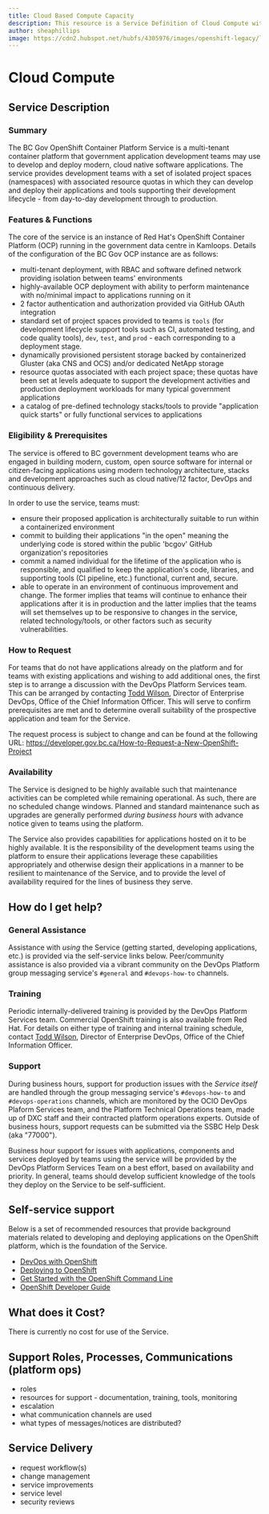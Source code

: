 ```yaml
---
title: Cloud Based Compute Capacity
description: This resource is a Service Definition of Cloud Compute within BC Gov and concisely describes the key elements of the service for current and prospective users of the service.
author: sheaphillips
image: https://cdn2.hubspot.net/hubfs/4305976/images/openshift-legacy/logos/openshift/Logotype_RH_OpenShift_wLogo_RGB_Gray.png
---
```



# Cloud Compute

## Service Description

### Summary

The BC Gov OpenShift Container Platform Service is a multi-tenant container platform that government application development teams may use to develop and deploy modern, cloud native software applications. The service provides development teams with a set of isolated project spaces (namespaces) with associated resource quotas in which they can develop and deploy their applications and tools supporting their development lifecycle - from day-to-day development through to production.  

### Features & Functions

The core of the service is an instance of Red Hat's OpenShift Container Platform (OCP) running in the government data centre in Kamloops.  Details of the configuration of the BC Gov OCP instance are as follows:

* multi-tenant deployment, with RBAC and software defined network providing isolation between teams' environments
* highly-available OCP deployment with ability to perform maintenance with no/minimal impact to applications running on it
* 2 factor authentication and authorization provided via GitHub OAuth integration
* standard set of project spaces provided to teams is `tools` (for development lifecycle support tools such as CI, automated testing, and code quality tools), `dev`, `test`, and `prod` - each corresponding to a deployment stage.
* dynamically provisioned persistent storage backed by containerized Gluster (aka CNS and OCS) and/or dedicated NetApp storage
* resource quotas associated with each project space; these quotas have been set at levels adequate to support the development activities and production deployment workloads for many typical government applications
* a catalog of pre-defined technology stacks/tools to provide "application quick starts" or fully functional services to applications

### Eligibility & Prerequisites

The service is offered to BC government development teams who are engaged in building modern, custom, open source software for internal or citizen-facing applications using modern technology architecture, stacks and development approaches such as cloud native/12 factor, DevOps and continuous delivery.

In order to use the service, teams must:

* ensure their proposed application is architecturally suitable to run within a containerized environment
* commit to building their applications "in the open" meaning the underlying code is stored within the public 'bcgov' GitHub organization's repositories
* commit a named individual for the lifetime of the application who is responsible, and qualified to keep the application's code, libraries, and supporting tools (CI pipeline, etc.) functional, current and, secure.
* able to operate in an environment of continuous improvement and change.  The former implies that teams will continue to enhance their applications after it is in production and the latter implies that the teams will set themselves up to be responsive to changes in the service, related technology/tools, or other factors such as security vulnerabilities.

### How to Request

For teams that do not have applications already on the platform and for teams with existing applications and wishing to add additional ones, the first step is to arrange a discussion with the DevOps Platform Services team.  This can be arranged by contacting [Todd Wilson](mailto:todd.wilson@gov.bc.ca), Director of Enterprise DevOps, Office of the Chief Information Officer.  This will serve to confirm prerequisites are met and to determine overall suitability of the prospective application and team for the Service.  

The request process is subject to change and can be found at the following URL:
https://developer.gov.bc.ca/How-to-Request-a-New-OpenShift-Project

### Availability

The Service is designed to be highly available such that maintenance activities can be completed while remaining operational.  As such, there are no scheduled change windows.  Planned and standard maintenance such as upgrades are generally performed *during business hours* with advance notice given to teams using the platform.  

The Service also provides capabilities for applications hosted on it to be highly available.  It is the responsibility of the development teams using the platform to ensure their applications leverage these capabilities appropriately and otherwise design their applications in a manner to be resilient to maintenance of the Service, and to provide the level of availability required for the lines of business they serve.

## How do I get help?

### General Assistance

Assistance with *using* the Service (getting started, developing applications, etc.) is provided via the self-service links below. Peer/community assistance is also provided via a vibrant community on the DevOps Platform group messaging service's `#general` and `#devops-how-to` channels.

### Training

Periodic internally-delivered training is provided by the DevOps Platform Services team. Commercial OpenShift training is also available from Red Hat.  For details on either type of training and internal training schedule, contact [Todd Wilson](mailto:todd.wilson@gov.bc.ca), Director of Enterprise DevOps, Office of the Chief Information Officer.

### Support

During business hours, support for production issues with the *Service itself* are handled through the group messaging service's `#devops-how-to` and `#devops-operations` channels, which are monitored by the OCIO DevOps Plaform Services team, and the Platform Technical Operations team, made up of DXC staff and their contracted platform operations experts.  Outside of business hours, support requests can be submitted via the SSBC Help Desk (aka "77000").

Business hour support for issues with applications, components and services deployed by teams using the service will be provided by the DevOps Platform Services Team on a best effort, based on availability and priority.  In general, teams should develop sufficient knowledge of the tools they deploy on the Service to be self-sufficient.


## Self-service support

Below is a set of recommended resources that provide background materials related to developing and deploying applications on the OpenShift platform, which is the foundation of the Service.

* [DevOps with OpenShift](https://www.openshift.com/promotions/devops-with-openshift.html)
* [Deploying to OpenShift](https://assets.openshift.com/hubfs/pdfs/Deploying_to_OpenShift.pdf)
* [Get Started with the OpenShift Command Line](https://docs.openshift.com/container-platform/3.11/cli_reference/get_started_cli.html)
* [OpenShift Developer Guide](https://docs.openshift.com/container-platform/3.11/dev_guide/index.html)

## What does it Cost?

There is currently no cost for use of the Service.

## Support Roles, Processes, Communications (platform ops)

* roles
* resources for support - documentation, training, tools, monitoring
* escalation
* what communication channels are used
* what types of messages/notices are distributed?

## Service Delivery

* request workflow(s)
* change management
* service improvements
* service level
* security reviews
